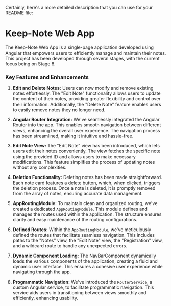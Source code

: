 Certainly, here's a more detailed description that you can use for your README file:

# Keep-Note Web App

The Keep-Note Web App is a single-page application developed using Angular that empowers users to efficiently manage and maintain their notes. This project has been developed through several stages, with the current focus being on Stage 8.


### Key Features and Enhancements

1. **Edit and Delete Notes:** Users can now modify and remove existing notes effortlessly. The "Edit Note" functionality allows users to update the content of their notes, providing greater flexibility and control over their information. Additionally, the "Delete Note" feature enables users to easily remove notes they no longer need.

2. **Angular Router Integration:** We've seamlessly integrated the Angular Router into the app. This enables smooth navigation between different views, enhancing the overall user experience. The navigation process has been streamlined, making it intuitive and hassle-free.

3. **Edit Note View:** The "Edit Note" view has been introduced, which lets users edit their notes conveniently. The view fetches the specific note using the provided ID and allows users to make necessary modifications. This feature simplifies the process of updating notes without any complexities.

4. **Deletion Functionality:** Deleting notes has been made straightforward. Each note card features a delete button, which, when clicked, triggers the deletion process. Once a note is deleted, it is promptly removed from the array of notes, ensuring accurate data management.

5. **AppRoutingModule:** To maintain clean and organized routing, we've created a dedicated `AppRoutingModule`. This module defines and manages the routes used within the application. The structure ensures clarity and easy maintenance of the routing configurations.

6. **Defined Routes:** Within the `AppRoutingModule`, we've meticulously defined the routes that facilitate seamless navigation. This includes paths to the "Notes" view, the "Edit Note" view, the "Registration" view, and a wildcard route to handle any unexpected errors.

7. **Dynamic Component Loading:** The NavBarComponent dynamically loads the various components of the application, creating a fluid and dynamic user interface. This ensures a cohesive user experience while navigating through the app.

8. **Programmatic Navigation:** We've introduced the `RouterService`, a custom Angular service, to facilitate programmatic navigation. This service aids users in transitioning between views smoothly and efficiently, enhancing usability.




